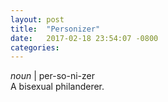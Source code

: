 ```yaml
---
layout: post
title:  "Personizer"
date:   2017-02-18 23:54:07 -0800
categories: 
---
```


*noun* | per-so-ni-zer   
A bisexual philanderer.
